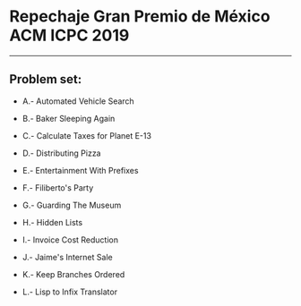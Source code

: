 # Repechaje Gran Premio de México ACM ICPC 2019
___

## Problem set:

* A.- Automated Vehicle Search

* B.- Baker Sleeping Again

* C.- Calculate Taxes for Planet E-13

* D.- Distributing Pizza

* E.- Entertainment With Prefixes

* F.- Filiberto's Party

* G.- Guarding The Museum

* H.- Hidden Lists

* I.- Invoice Cost Reduction

* J.- Jaime's Internet Sale

* K.- Keep Branches Ordered

* L.- Lisp to Infix Translator

